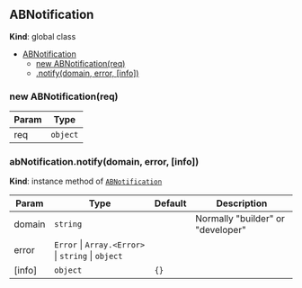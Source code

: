 <a name="ABNotification"></a>

## ABNotification
**Kind**: global class  

* [ABNotification](#ABNotification)
    * [new ABNotification(req)](#new_ABNotification_new)
    * [.notify(domain, error, [info])](#ABNotification+notify)

<a name="new_ABNotification_new"></a>

### new ABNotification(req)

| Param | Type |
| --- | --- |
| req | <code>object</code> | 

<a name="ABNotification+notify"></a>

### abNotification.notify(domain, error, [info])
**Kind**: instance method of [<code>ABNotification</code>](#ABNotification)  

| Param | Type | Default | Description |
| --- | --- | --- | --- |
| domain | <code>string</code> |  | Normally "builder" or "developer" |
| error | <code>Error</code> \| <code>Array.&lt;Error&gt;</code> \| <code>string</code> \| <code>object</code> |  |  |
| [info] | <code>object</code> | <code>{}</code> |  |

